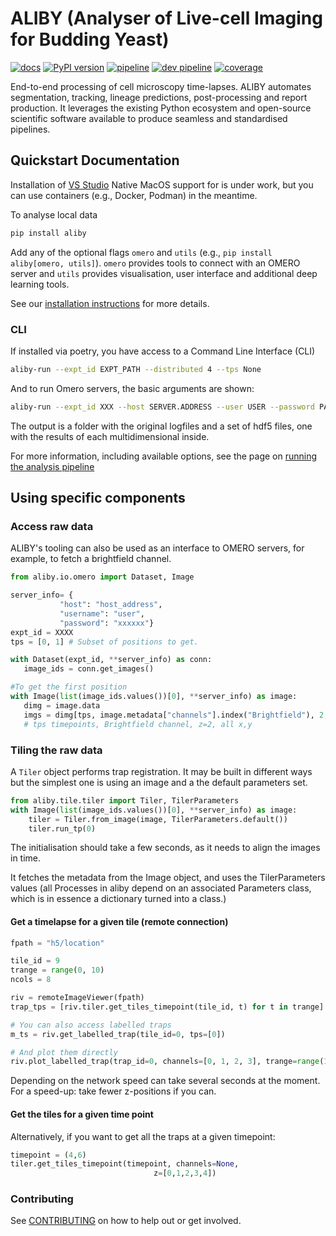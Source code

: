 # ALIBY (Analyser of Live-cell Imaging for Budding Yeast)

[![docs](https://readthedocs.org/projects/aliby/badge/?version=master)](https://aliby.readthedocs.io/en/latest)
[![PyPI version](https://badge.fury.io/py/aliby.svg)](https://badge.fury.io/py/aliby)
[![pipeline](https://gitlab.com/aliby/aliby/badges/master/pipeline.svg?key_text=master)](https://gitlab.com/aliby/aliby/-/pipelines)
[![dev pipeline](https://gitlab.com/aliby/aliby/badges/dev/pipeline.svg?key_text=dev)](https://gitlab.com/aliby/aliby/-/commits/dev)
[![coverage](https://gitlab.com/aliby/aliby/badges/dev/coverage.svg)](https://gitlab.com/aliby/aliby/-/commits/dev)

End-to-end processing of cell microscopy time-lapses. ALIBY automates segmentation, tracking, lineage predictions, post-processing and report production. It leverages the existing Python ecosystem and open-source scientific software available to produce seamless and standardised pipelines.

## Quickstart Documentation
Installation of [VS Studio](https://visualstudio.microsoft.com/downloads/#microsoft-visual-c-redistributable-for-visual-studio-2022) Native MacOS support for is under work, but you can use containers (e.g., Docker, Podman) in the meantime.

To analyse local data
 ```bash
pip install aliby 
 ```
 Add any of the optional flags `omero` and `utils` (e.g., `pip install aliby[omero, utils]`). `omero` provides tools to connect with an OMERO server and `utils` provides visualisation, user interface and additional deep learning tools.
  
See our [installation instructions]( https://aliby.readthedocs.io/en/latest/INSTALL.html ) for more details.

### CLI

If installed via poetry, you have access to a Command Line Interface (CLI)

 ```bash
aliby-run --expt_id EXPT_PATH --distributed 4 --tps None
 ```

And to run Omero servers, the basic arguments are shown:
 ```bash
 aliby-run --expt_id XXX --host SERVER.ADDRESS --user USER --password PASSWORD 
 ```

The output is a folder with the original logfiles and a set of hdf5 files, one with the results of each multidimensional inside.

For more information, including available options, see the page on [running the analysis pipeline](https://aliby.readthedocs.io/en/latest/PIPELINE.html)

## Using specific components

### Access raw data

ALIBY's tooling can also be used as an interface to OMERO servers, for example, to fetch a brightfield channel.
 ```python
from aliby.io.omero import Dataset, Image

server_info= {
            "host": "host_address",
            "username": "user",
            "password": "xxxxxx"}
expt_id = XXXX
tps = [0, 1] # Subset of positions to get.

with Dataset(expt_id, **server_info) as conn:
    image_ids = conn.get_images()

#To get the first position
with Image(list(image_ids.values())[0], **server_info) as image:
    dimg = image.data
    imgs = dimg[tps, image.metadata["channels"].index("Brightfield"), 2, ...].compute()
    # tps timepoints, Brightfield channel, z=2, all x,y
```

### Tiling the raw data

A `Tiler` object performs trap registration. It may be built in different ways but the simplest one is using an image and a the default parameters set.

```python
from aliby.tile.tiler import Tiler, TilerParameters
with Image(list(image_ids.values())[0], **server_info) as image:
    tiler = Tiler.from_image(image, TilerParameters.default())
    tiler.run_tp(0)
```

The initialisation should take a few seconds, as it needs to align the images
in time.

It fetches the metadata from the Image object, and uses the TilerParameters values (all Processes in aliby depend on an associated Parameters class, which is in essence a dictionary turned into a class.)

#### Get a timelapse for a given tile (remote connection)
```python
fpath = "h5/location"

tile_id = 9
trange = range(0, 10)
ncols = 8

riv = remoteImageViewer(fpath)
trap_tps = [riv.tiler.get_tiles_timepoint(tile_id, t) for t in trange] 

# You can also access labelled traps
m_ts = riv.get_labelled_trap(tile_id=0, tps=[0])

# And plot them directly
riv.plot_labelled_trap(trap_id=0, channels=[0, 1, 2, 3], trange=range(10))
```

Depending on the network speed can take several seconds at the moment.
For a speed-up: take fewer z-positions if you can.

#### Get the tiles for a given time point
Alternatively, if you want to get all the traps at a given timepoint:

```python
timepoint = (4,6)
tiler.get_tiles_timepoint(timepoint, channels=None,
                                z=[0,1,2,3,4])
```


### Contributing
See [CONTRIBUTING](https://aliby.readthedocs.io/en/latest/INSTALL.html) on how to help out or get involved.
